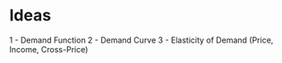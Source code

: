 # Ideas

1 - Demand Function
2 - Demand Curve
3 - Elasticity of Demand (Price, Income, Cross-Price)
